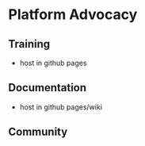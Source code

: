 # Platform Advocacy


## Training
* host in github pages

## Documentation
* host in github pages/wiki

## Community